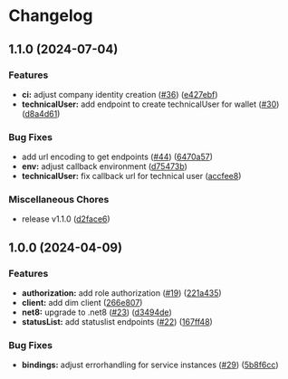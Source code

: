# Changelog

## 1.1.0 (2024-07-04)


### Features

* **ci:** adjust company identity creation ([#36](https://github.com/SAP/ssi-dim-middle-layer/issues/36)) ([e427ebf](https://github.com/SAP/ssi-dim-middle-layer/commit/e427ebfa98391b1bb3304661d7fcfb701e1c7529))
* **technicalUser:** add endpoint to create technicalUser for wallet ([#30](https://github.com/SAP/ssi-dim-middle-layer/issues/30)) ([d8a4d61](https://github.com/SAP/ssi-dim-middle-layer/commit/d8a4d61f107452c3b86d5e9857f3643bb4a3ca27))


### Bug Fixes

* add url encoding to get endpoints ([#44](https://github.com/SAP/ssi-dim-middle-layer/issues/44)) ([6470a57](https://github.com/SAP/ssi-dim-middle-layer/commit/6470a5769116b7bc52a41587bb09df332aae18eb))
* **env:** adjust callback environment ([d75473b](https://github.com/SAP/ssi-dim-middle-layer/commit/d75473b037d306dacc8831f860dd2a0cee46f53c))
* **technicalUser:** fix callback url for technical user ([accfee8](https://github.com/SAP/ssi-dim-middle-layer/commit/accfee8007f368152a440f3d6f7754a5ac15c83e))


### Miscellaneous Chores

* release v1.1.0 ([d2face6](https://github.com/SAP/ssi-dim-middle-layer/commit/d2face64a55f3f94475b892a46e6a46beaa0e465))

## 1.0.0 (2024-04-09)


### Features

* **authorization:** add role authorization ([#19](https://github.com/SAP/ssi-dim-middle-layer/issues/19)) ([221a435](https://github.com/SAP/ssi-dim-middle-layer/commit/221a435c629149e5fadb0514be6a595fe968594a))
* **client:** add dim client ([266e807](https://github.com/SAP/ssi-dim-middle-layer/commit/266e80764e0009be8cdad53781194f837140e151))
* **net8:** upgrade to .net8 ([#23](https://github.com/SAP/ssi-dim-middle-layer/issues/23)) ([d3494de](https://github.com/SAP/ssi-dim-middle-layer/commit/d3494dedf046b05ffe7b346298abbfb2286f452f))
* **statusList:** add statuslist endpoints ([#22](https://github.com/SAP/ssi-dim-middle-layer/issues/22)) ([167ff48](https://github.com/SAP/ssi-dim-middle-layer/commit/167ff48a404b17b226addac5695df02463cd5002))


### Bug Fixes

* **bindings:** adjust errorhandling for service instances ([#29](https://github.com/SAP/ssi-dim-middle-layer/issues/29)) ([5b8f6cc](https://github.com/SAP/ssi-dim-middle-layer/commit/5b8f6cc65a60e42d6791e8e3d5a85bbd2e2dffb3))
